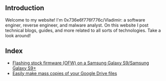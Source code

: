 ## Introduction
Welcome to my website! I'm  0x736e6f776f776c/Vladimir: a software enginer, reverse engineer, and malware analyst. On this website I post technical blogs, guides, and more related to all sorts of technologies. Take a look around!

## Index
* [Flashing stock firmware (OFW) on a Samsung Galaxy S9/Samsung Galaxy S9+](https://techsnowowl.github.io/0/stockfirmwareons9(+))
* [Easily make mass copies of your Google Drive files](https://techsnowowl.github.io/0/backupforgoogledrive)
